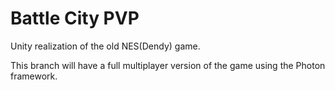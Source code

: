 # Battle City PVP
Unity realization of the old NES(Dendy) game.

This branch will have a full multiplayer version of the game using the Photon framework.
